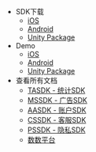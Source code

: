 
* SDK下载
	* [iOS](https://github.com/Avid-ly/iOS-PSSDK-Demo/releases) 
	* [Android](http://bx-mvn.dataverse.cn:58081/repository/maven-releases/com/ps/sdk/pssdk/2.0.0.1/pssdk-2.0.0.1.aar) 
	* [Unity Package](https://github.com/Avid-ly/PSSDK_UnityPlugin) 
* Demo
	* [iOS](https://github.com/Avid-ly/iOS-PSSDK-Demo) 
	* [Android](https://github.com/Avid-ly/Android-PSSDK-Demo) 
	* [Unity Package](https://github.com/Avid-ly/Unity-PSSDK_AndroidDemo) 
* 查看所有文档
	* [TASDK - 统计SDK](/tasdk/) 
	* [MSSDK - 广告SDK](/mssdk/) 
	* [AASDK - 账户SDK](/aasdk/) 
	* [CSSDK - 客服SDK](/cssdk/) 
	* [PSSDK - 隐私SDK](/pssdk/) 
	* [数数平台](/thinkdata/) 